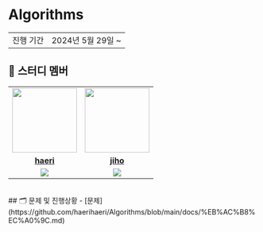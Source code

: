 # Algorithms

<table>
  <tr>
    <td>진행 기간</td>
    <td>2024년 5월 29일 ~ </td>
  </tr>
</table>

## 🤖 스터디 멤버

<table>
 <tr>
    <td align="center"><a href="https://github.com/haerihaeri"><img src="https://avatars.githubusercontent.com/haerihaeri" width="130px;" alt=""></a></td>
    <td align="center"><a href="https://github.com/yoounseules"><img src="https://avatars.githubusercontent.com/yoounseules" width="130px;" alt=""></a></td>
  </tr>
  <tr>
    <td align="center"><a href="https://github.com/haerihaeri"><b>haeri</b></a></td>
    <td align="center"><a href="https://github.com/yoounseules"><b>jiho</b></a></td>
  </tr>
  <tr> 
    <td align="center"><img src="https://img.shields.io/badge/python-007396.svg?&style=for-the-badge&logo=Python&logoColor=white"></td>
    <td align="center"><img src="https://img.shields.io/badge/python-007396.svg?&style=for-the-badge&logo=Python&logoColor=white"></td>
  </tr> 
</table>

<br/>
## 🗂️ 문제 및 진행상황
- [문제](https://github.com/haerihaeri/Algorithms/blob/main/docs/%EB%AC%B8%EC%A0%9C.md)
<br/>